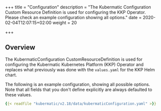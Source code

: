 +++
title = "Configuration"
description = "The Kubermatic Configuration Custom Resource Definition is used for configuring the KKP Operator. Please check an example configuration showing all options."
date = 2020-02-04T12:07:15+02:00
weight = 20

+++

## Overview

The KubermaticConfiguration CustomResourceDefinition is used for configuring the Kubermatic Kubernetes Platform (KKP) Operator and
replaces what previously was done with the `values.yaml` for the KKP Helm chart.

The following is an example configuration, showing all possible options. Note that all fields that you
don't define explicitly are always defaulted to these values.

```yaml
{{< readfile "kubermatic/v2.18/data/kubermaticConfiguration.yaml" >}}
```
